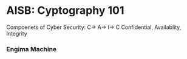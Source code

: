 # AISB: Cyptography 101

Compoenets of Cyber Security:
C-> A-> I-> C
Confidential, Availablity, Integrity

### Engima Machine
